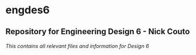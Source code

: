 # engdes6
## Repository for Engineering Design 6 - Nick Couto
###### This contains all relevant files and information for Design 6

